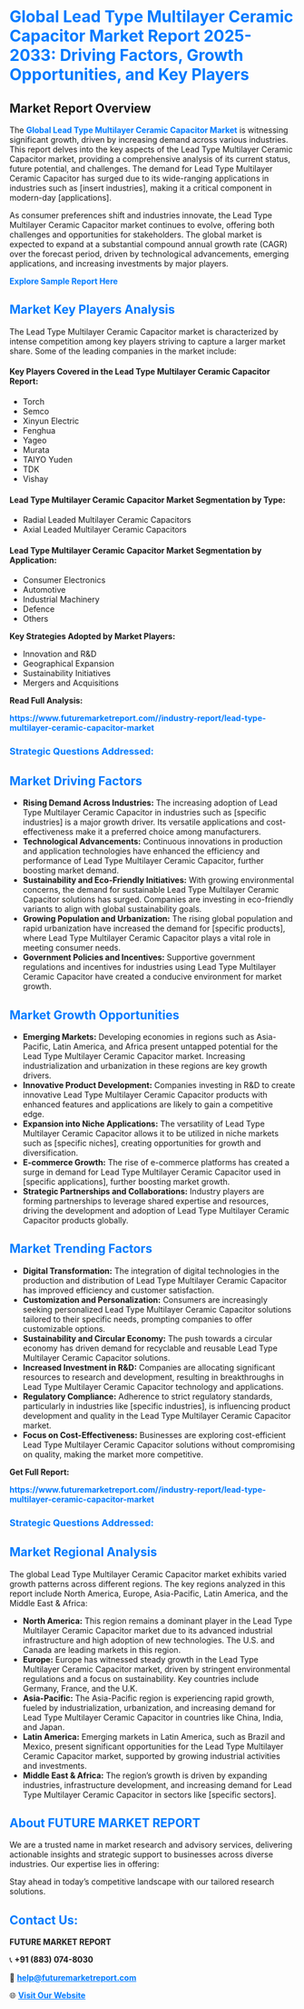 <h1 style="color: #007BFF;">Global Lead Type Multilayer Ceramic Capacitor Market Report 2025-2033: Driving Factors, Growth Opportunities, and Key Players</h1>

<section id="overview">
<h2>Market Report Overview</h2>
<p>The <a href="https://www.futuremarketreport.com//industry-report/lead-type-multilayer-ceramic-capacitor-market" style="color: #007BFF; text-decoration: none;"><strong>Global Lead Type Multilayer Ceramic Capacitor Market</strong></a> is witnessing significant growth, driven by increasing demand across various industries. This report delves into the key aspects of the Lead Type Multilayer Ceramic Capacitor market, providing a comprehensive analysis of its current status, future potential, and challenges. The demand for Lead Type Multilayer Ceramic Capacitor has surged due to its wide-ranging applications in industries such as [insert industries], making it a critical component in modern-day [applications].</p>
<p>As consumer preferences shift and industries innovate, the Lead Type Multilayer Ceramic Capacitor market continues to evolve, offering both challenges and opportunities for stakeholders. The global market is expected to expand at a substantial compound annual growth rate (CAGR) over the forecast period, driven by technological advancements, emerging applications, and increasing investments by major players.</p>
</section>

<section id="overview">
<p><a href="https://www.futuremarketreport.com//request-sample/reportId=75788" style="color: #007BFF; text-decoration: none;"><strong>Explore Sample Report Here</strong></a></p>
</section>

<section id="key-players">
<h2 style="color: #007BFF;">Market Key Players Analysis</h2>
<p>The Lead Type Multilayer Ceramic Capacitor market is characterized by intense competition among key players striving to capture a larger market share. Some of the leading companies in the market include:</p>
<h4>Key Players Covered in the Lead Type Multilayer Ceramic Capacitor Report:</h4>
<ul><li>Torch</li><li>Semco</li><li>Xinyun Electric</li><li>Fenghua</li><li>Yageo</li><li>Murata</li><li>TAIYO Yuden</li><li>TDK</li><li>Vishay</li></ul>
<h4>Lead Type Multilayer Ceramic Capacitor Market Segmentation by Type:</h4>
<ul><li>Radial Leaded Multilayer Ceramic Capacitors</li><li>Axial Leaded Multilayer Ceramic Capacitors</li></ul>

<h4>Lead Type Multilayer Ceramic Capacitor Market Segmentation by Application:</h4>
<ul><li>Consumer Electronics</li><li>Automotive</li><li>Industrial Machinery</li><li>Defence</li><li>Others</li></ul>
<p><strong>Key Strategies Adopted by Market Players:</strong></p>
<ul>
<li>Innovation and R&D</li>
<li>Geographical Expansion</li>
<li>Sustainability Initiatives</li>
<li>Mergers and Acquisitions</li>
</ul>
</section>

<section>
<p><strong>Read Full Analysis: </strong></p><a href="https://www.futuremarketreport.com//industry-report/lead-type-multilayer-ceramic-capacitor-market" style="color: #007BFF; text-decoration: none;"><strong>https://www.futuremarketreport.com//industry-report/lead-type-multilayer-ceramic-capacitor-market</strong></a>
<h3 style="color: #007BFF;">Strategic Questions Addressed:</h3>
</section>

<section id="driving-factors">
<h2 style="color: #007BFF;">Market Driving Factors</h2>
<ul>
<li><strong>Rising Demand Across Industries:</strong> The increasing adoption of Lead Type Multilayer Ceramic Capacitor in industries such as [specific industries] is a major growth driver. Its versatile applications and cost-effectiveness make it a preferred choice among manufacturers.</li>
<li><strong>Technological Advancements:</strong> Continuous innovations in production and application technologies have enhanced the efficiency and performance of Lead Type Multilayer Ceramic Capacitor, further boosting market demand.</li>
<li><strong>Sustainability and Eco-Friendly Initiatives:</strong> With growing environmental concerns, the demand for sustainable Lead Type Multilayer Ceramic Capacitor solutions has surged. Companies are investing in eco-friendly variants to align with global sustainability goals.</li>
<li><strong>Growing Population and Urbanization:</strong> The rising global population and rapid urbanization have increased the demand for [specific products], where Lead Type Multilayer Ceramic Capacitor plays a vital role in meeting consumer needs.</li>
<li><strong>Government Policies and Incentives:</strong> Supportive government regulations and incentives for industries using Lead Type Multilayer Ceramic Capacitor have created a conducive environment for market growth.</li>
</ul>
</section>

<section id="growth-opportunities">
<h2 style="color: #007BFF;">Market Growth Opportunities</h2>
<ul>
<li><strong>Emerging Markets:</strong> Developing economies in regions such as Asia-Pacific, Latin America, and Africa present untapped potential for the Lead Type Multilayer Ceramic Capacitor market. Increasing industrialization and urbanization in these regions are key growth drivers.</li>
<li><strong>Innovative Product Development:</strong> Companies investing in R&D to create innovative Lead Type Multilayer Ceramic Capacitor products with enhanced features and applications are likely to gain a competitive edge.</li>
<li><strong>Expansion into Niche Applications:</strong> The versatility of Lead Type Multilayer Ceramic Capacitor allows it to be utilized in niche markets such as [specific niches], creating opportunities for growth and diversification.</li>
<li><strong>E-commerce Growth:</strong> The rise of e-commerce platforms has created a surge in demand for Lead Type Multilayer Ceramic Capacitor used in [specific applications], further boosting market growth.</li>
<li><strong>Strategic Partnerships and Collaborations:</strong> Industry players are forming partnerships to leverage shared expertise and resources, driving the development and adoption of Lead Type Multilayer Ceramic Capacitor products globally.</li>
</ul>
</section>

<section id="trending-factors">
<h2 style="color: #007BFF;">Market Trending Factors</h2>
<ul>
<li><strong>Digital Transformation:</strong> The integration of digital technologies in the production and distribution of Lead Type Multilayer Ceramic Capacitor has improved efficiency and customer satisfaction.</li>
<li><strong>Customization and Personalization:</strong> Consumers are increasingly seeking personalized Lead Type Multilayer Ceramic Capacitor solutions tailored to their specific needs, prompting companies to offer customizable options.</li>
<li><strong>Sustainability and Circular Economy:</strong> The push towards a circular economy has driven demand for recyclable and reusable Lead Type Multilayer Ceramic Capacitor solutions.</li>
<li><strong>Increased Investment in R&D:</strong> Companies are allocating significant resources to research and development, resulting in breakthroughs in Lead Type Multilayer Ceramic Capacitor technology and applications.</li>
<li><strong>Regulatory Compliance:</strong> Adherence to strict regulatory standards, particularly in industries like [specific industries], is influencing product development and quality in the Lead Type Multilayer Ceramic Capacitor market.</li>
<li><strong>Focus on Cost-Effectiveness:</strong> Businesses are exploring cost-efficient Lead Type Multilayer Ceramic Capacitor solutions without compromising on quality, making the market more competitive.</li>
</ul>
</section>

<section>
<p><strong>Get Full Report: </strong></p><a href="https://www.futuremarketreport.com//industry-report/lead-type-multilayer-ceramic-capacitor-market" style="color: #007BFF; text-decoration: none;"><strong>https://www.futuremarketreport.com//industry-report/lead-type-multilayer-ceramic-capacitor-market</strong></a>
<h3 style="color: #007BFF;">Strategic Questions Addressed:</h3>
</section>


<section id="regional-analysis">
<h2 style="color: #007BFF;">Market Regional Analysis</h2>
<p>The global Lead Type Multilayer Ceramic Capacitor market exhibits varied growth patterns across different regions. The key regions analyzed in this report include North America, Europe, Asia-Pacific, Latin America, and the Middle East & Africa:</p>
<ul>
<li><strong>North America:</strong> This region remains a dominant player in the Lead Type Multilayer Ceramic Capacitor market due to its advanced industrial infrastructure and high adoption of new technologies. The U.S. and Canada are leading markets in this region.</li>
<li><strong>Europe:</strong> Europe has witnessed steady growth in the Lead Type Multilayer Ceramic Capacitor market, driven by stringent environmental regulations and a focus on sustainability. Key countries include Germany, France, and the U.K.</li>
<li><strong>Asia-Pacific:</strong> The Asia-Pacific region is experiencing rapid growth, fueled by industrialization, urbanization, and increasing demand for Lead Type Multilayer Ceramic Capacitor in countries like China, India, and Japan.</li>
<li><strong>Latin America:</strong> Emerging markets in Latin America, such as Brazil and Mexico, present significant opportunities for the Lead Type Multilayer Ceramic Capacitor market, supported by growing industrial activities and investments.</li>
<li><strong>Middle East & Africa:</strong> The region’s growth is driven by expanding industries, infrastructure development, and increasing demand for Lead Type Multilayer Ceramic Capacitor in sectors like [specific sectors].</li>
</ul>
</section>

<footer>
<h2 style="color: #007BFF;">About FUTURE MARKET REPORT</h2>
<p>We are a trusted name in market research and advisory services, delivering actionable insights and strategic support to businesses across diverse industries. Our expertise lies in offering:</p>

<p>Stay ahead in today’s competitive landscape with our tailored research solutions.</p>

<h2 style="color: #007BFF;">Contact Us:</h2>
<p><strong>FUTURE MARKET REPORT</strong></p>
<p>📞 <strong>+91 (883) 074-8030</strong></p>
<p>📧 <strong><a href="mailto:help@futuremarketreport.com" style="color: #007BFF;">help@futuremarketreport.com</a></strong></p>
<p>🌐 <strong><a href="https://www.futuremarketreport.com/" style="color: #007BFF;">Visit Our Website</a></strong></p>
</footer>